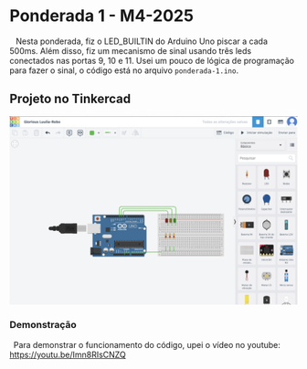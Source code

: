 # Ponderada 1 - M4-2025

&ensp; Nesta ponderada, fiz o LED_BUILTIN do Arduino Uno piscar a cada 500ms. Além disso, fiz um mecanismo de sinal usando três leds conectados nas portas 9, 10 e 11. Usei um pouco de lógica de programação para fazer o sinal, o código está no arquivo `ponderada-1.ino`.

## Projeto no Tinkercad

![alt text](image.png)

### Demonstração

&ensp;Para demonstrar o funcionamento do código, upei o vídeo no youtube: https://youtu.be/Imn8RIsCNZQ